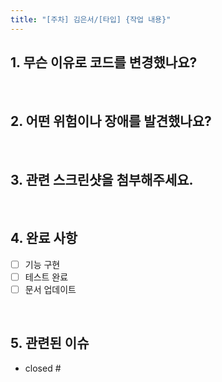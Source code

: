 ```yaml
---
title: "[주차] 김은서/[타입] {작업 내용}"
---
```


## 1. 무슨 이유로 코드를 변경했나요?
<br>

## 2. 어떤 위험이나 장애를 발견했나요?
<br>

## 3. 관련 스크린샷을 첨부해주세요.
<br>

## 4. 완료 사항
- [ ] 기능 구현
- [ ] 테스트 완료
- [ ] 문서 업데이트

<br>

## 5. 관련된 이슈
- closed #
